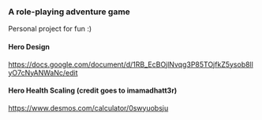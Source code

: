### A role-playing adventure game  
Personal project for fun :)

#### Hero Design 
  https://docs.google.com/document/d/1RB_EcBOjlNvqg3P85TOjfkZ5ysob8llyO7cNyANWaNc/edit  

#### Hero Health Scaling (credit goes to imamadhatt3r)
https://www.desmos.com/calculator/0swyuobsju


